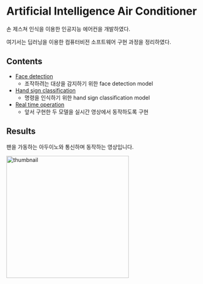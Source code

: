 # Artificial Intelligence Air Conditioner
손 제스쳐 인식을 이용한 인공지능 에어컨을 개발하였다.

여기서는 딥러닝을 이용한 컴퓨터비전 소프트웨어 구현 과정을 정리하였다.

## Contents
- [Face detection](./FaceDetection)
  - 조작하려는 대상을 감지하기 위한 face detection model
- [Hand sign classification](./HandSignClassification)
  - 명령을 인식하기 위한 hand sign classification model
- [Real time operation](./RealTimeOperation)
  - 앞서 구현한 두 모델을 실시간 영상에서 동작하도록 구현

## Results

팬을 가동하는 아두이노와 통신하며 동작하는 영상입니다.

[<img src="https://img.youtube.com/vi/DRHrXjBnjls/sddefault.jpg" alt="thumbnail" width="320">](https://www.youtube.com/watch?v=DRHrXjBnjls)
